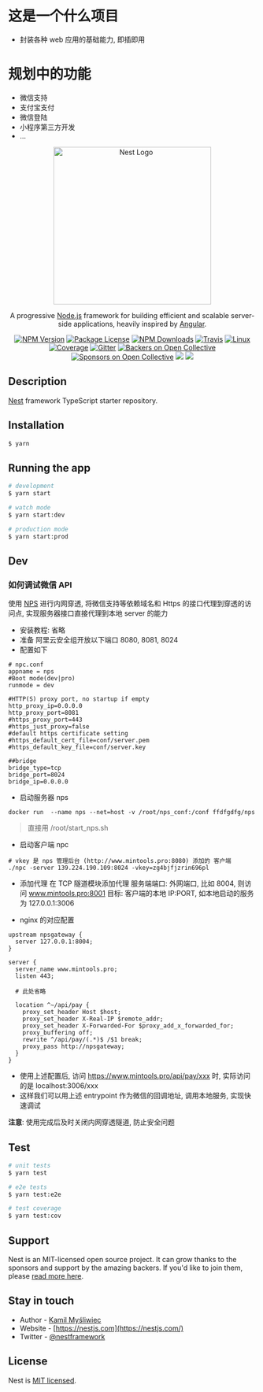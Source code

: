 # 这是一个什么项目
- 封装各种 web 应用的基础能力, 即插即用

# 规划中的功能
- 微信支持
- 支付宝支付
- 微信登陆
- 小程序第三方开发
- ...

<p align="center">
  <a href="http://nestjs.com/" target="blank"><img src="https://nestjs.com/img/logo_text.svg" width="320" alt="Nest Logo" /></a>
</p>

[travis-image]: https://api.travis-ci.org/nestjs/nest.svg?branch=master
[travis-url]: https://travis-ci.org/nestjs/nest
[linux-image]: https://img.shields.io/travis/nestjs/nest/master.svg?label=linux
[linux-url]: https://travis-ci.org/nestjs/nest
  
  <p align="center">A progressive <a href="http://nodejs.org" target="blank">Node.js</a> framework for building efficient and scalable server-side applications, heavily inspired by <a href="https://angular.io" target="blank">Angular</a>.</p>
    <p align="center">
<a href="https://www.npmjs.com/~nestjscore"><img src="https://img.shields.io/npm/v/@nestjs/core.svg" alt="NPM Version" /></a>
<a href="https://www.npmjs.com/~nestjscore"><img src="https://img.shields.io/npm/l/@nestjs/core.svg" alt="Package License" /></a>
<a href="https://www.npmjs.com/~nestjscore"><img src="https://img.shields.io/npm/dm/@nestjs/core.svg" alt="NPM Downloads" /></a>
<a href="https://travis-ci.org/nestjs/nest"><img src="https://api.travis-ci.org/nestjs/nest.svg?branch=master" alt="Travis" /></a>
<a href="https://travis-ci.org/nestjs/nest"><img src="https://img.shields.io/travis/nestjs/nest/master.svg?label=linux" alt="Linux" /></a>
<a href="https://coveralls.io/github/nestjs/nest?branch=master"><img src="https://coveralls.io/repos/github/nestjs/nest/badge.svg?branch=master#5" alt="Coverage" /></a>
<a href="https://gitter.im/nestjs/nestjs?utm_source=badge&utm_medium=badge&utm_campaign=pr-badge&utm_content=body_badge"><img src="https://badges.gitter.im/nestjs/nestjs.svg" alt="Gitter" /></a>
<a href="https://opencollective.com/nest#backer"><img src="https://opencollective.com/nest/backers/badge.svg" alt="Backers on Open Collective" /></a>
<a href="https://opencollective.com/nest#sponsor"><img src="https://opencollective.com/nest/sponsors/badge.svg" alt="Sponsors on Open Collective" /></a>
  <a href="https://paypal.me/kamilmysliwiec"><img src="https://img.shields.io/badge/Donate-PayPal-dc3d53.svg"/></a>
  <a href="https://twitter.com/nestframework"><img src="https://img.shields.io/twitter/follow/nestframework.svg?style=social&label=Follow"></a>
</p>
  <!--[![Backers on Open Collective](https://opencollective.com/nest/backers/badge.svg)](https://opencollective.com/nest#backer)
  [![Sponsors on Open Collective](https://opencollective.com/nest/sponsors/badge.svg)](https://opencollective.com/nest#sponsor)-->

## Description

[Nest](https://github.com/nestjs/nest) framework TypeScript starter repository.

## Installation

```bash
$ yarn
```

## Running the app

```bash
# development
$ yarn start

# watch mode
$ yarn start:dev

# production mode
$ yarn start:prod
```

## Dev
### 如何调试微信 API
使用 [NPS](https://ehang-io.github.io/nps/#/use?id=%e9%85%8d%e7%bd%ae%e6%96%87%e4%bb%b6%e8%af%b4%e6%98%8e) 进行内网穿透, 将微信支持等依赖域名和 Https 的接口代理到穿透的访问点, 实现服务器接口直接代理到本地 server 的能力

- 安装教程: 省略
- 准备
阿里云安全组开放以下端口
8080, 8081, 8024
- 配置如下

```
# npc.conf
appname = nps
#Boot mode(dev|pro)
runmode = dev

#HTTP(S) proxy port, no startup if empty
http_proxy_ip=0.0.0.0
http_proxy_port=8081
#https_proxy_port=443
#https_just_proxy=false
#default https certificate setting
#https_default_cert_file=conf/server.pem
#https_default_key_file=conf/server.key

##bridge
bridge_type=tcp
bridge_port=8024
bridge_ip=0.0.0.0

```
- 启动服务器 nps
```docker rm nps
docker run  --name nps --net=host -v /root/nps_conf:/conf ffdfgdfg/nps
```
> 直接用 /root/start_nps.sh

- 启动客户端 npc
```
# vkey 是 nps 管理后台 (http://www.mintools.pro:8080) 添加的 客户端
./npc -server 139.224.190.109:8024 -vkey=zg4bjfjzrin696pl

```

- 添加代理
在 TCP 隧道模块添加代理
服务端端口: 外网端口, 比如 8004, 则访问 www.mintools.pro:8001
目标: 客户端的本地 IP:PORT, 如本地启动的服务为 127.0.0.1:3006

- nginx 的对应配置
```nginx
upstream npsgateway {
  server 127.0.0.1:8004;
}

server {
  server_name www.mintools.pro;
  listen 443;

  # 此处省略

  location ^~/api/pay {
    proxy_set_header Host $host;
    proxy_set_header X-Real-IP $remote_addr;
    proxy_set_header X-Forwarded-For $proxy_add_x_forwarded_for;
    proxy_buffering off;
    rewrite ^/api/pay/(.*)$ /$1 break;
    proxy_pass http://npsgateway;
  }
}
```
- 使用上述配置后, 访问  https://www.mintools.pro/api/pay/xxx 时, 实际访问的是 localhost:3006/xxx
- 这样我们可以用上述 entrypoint 作为微信的回调地址, 调用本地服务, 实现快速调试

**注意**: 使用完成后及时关闭内网穿透隧道, 防止安全问题


## Test

```bash
# unit tests
$ yarn test

# e2e tests
$ yarn test:e2e

# test coverage
$ yarn test:cov
```

## Support

Nest is an MIT-licensed open source project. It can grow thanks to the sponsors and support by the amazing backers. If you'd like to join them, please [read more here](https://docs.nestjs.com/support).

## Stay in touch

- Author - [Kamil Myśliwiec](https://kamilmysliwiec.com)
- Website - [https://nestjs.com](https://nestjs.com/)
- Twitter - [@nestframework](https://twitter.com/nestframework)

## License

  Nest is [MIT licensed](LICENSE).
